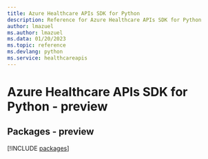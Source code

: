 ```yaml
---
title: Azure Healthcare APIs SDK for Python
description: Reference for Azure Healthcare APIs SDK for Python
author: lmazuel
ms.author: lmazuel
ms.data: 01/20/2023
ms.topic: reference
ms.devlang: python
ms.service: healthcareapis
---
```

# Azure Healthcare APIs SDK for Python - preview
## Packages - preview
[!INCLUDE [packages](healthcare-apis-index.md)]